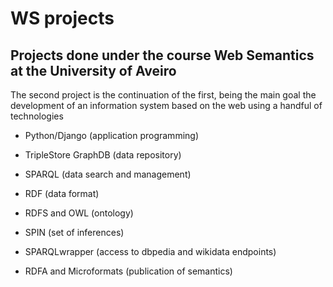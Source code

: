 # WS projects

## Projects done under the course Web Semantics at the University of Aveiro

The second project is the continuation of the first, being the main goal the development of an information system based on the web using a handful of technologies

- Python/Django (application programming)

- TripleStore GraphDB (data repository)

- SPARQL (data search and management)

- RDF (data format)

- RDFS and OWL (ontology)

- SPIN (set of inferences)

- SPARQLwrapper (access to dbpedia and wikidata endpoints)

- RDFA and Microformats (publication of semantics)